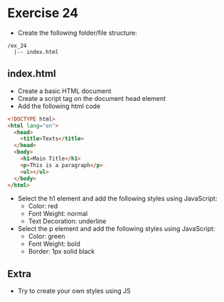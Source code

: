 # Exercise 24

- Create the following folder/file structure:

```
/ex_24
  |-- index.html
```

## index.html

- Create a basic HTML document
- Create a script tag on the document head element
- Add the following html code

```html
<!DOCTYPE html>
<html lang="en">
  <head>
    <title>Texts</title>
  </head>
  <body>
    <h1>Main Title</h1>
    <p>This is a paragraph</p>
    <ul></ul>
  </body>
</html>
```

- Select the h1 element and add the following styles using JavaScript:
  - Color: red
  - Font Weight: normal
  - Text Decoration: underline
- Select the p element and add the following styles using JavaScript:
  - Color: green
  - Font Weight: bold
  - Border: 1px solid black

## Extra

- Try to create your own styles using JS
